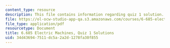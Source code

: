 ```yaml
---
content_type: resource
description: This file contains information regarding quiz 1 solution.
file: https://ol-ocw-studio-app-qa.s3.amazonaws.com/courses/6-685-electric-machines-fall-2013/34d436947511dc5a2a2d1278fa30f855_MIT6_685F13_quiz01ans.pdf
file_type: application/pdf
resourcetype: Document
title: 6.685 Electric Machines, Quiz 1 Solutions
uid: 34d43694-7511-dc5a-2a2d-1278fa30f855
---
```

